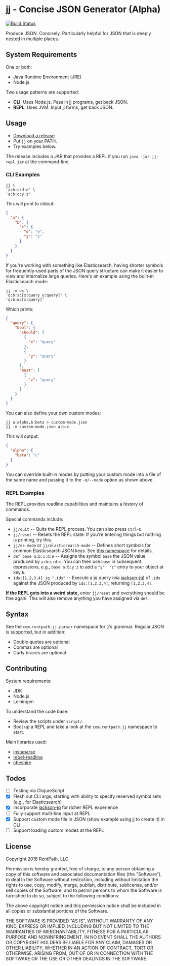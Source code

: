 # jj - Concise JSON Generator (Alpha)

[![Build Status](https://travis-ci.org/rentpath/jj.svg?branch=master)](https://travis-ci.org/rentpath/jj)

Produce JSON. Concisely. Particularly helpful for JSON that is deeply nested in multiple places.

## System Requirements

One or both:

- Java Runtime Environment (JRE)
- Node.js

Two usage patterns are supported:

- **CLI**: Uses Node.js. Pass in jj programs, get back JSON.
- **REPL**: Uses JVM. Input jj forms, get back JSON.

## Usage

- [Download a release](https://github.com/rentpath/jj/releases)
- Put `jj` on your PATH.
- Try examples below.

The release includes a JAR that provides a REPL if you run `java -jar jj-repl.jar` at the command-line.

### CLI Examples

```
jj \
'a:b:c:d:e' \
'a:b:c:y:z'
```

This will print to stdout:

```json
{
  "a": {
    "b": {
      "c": {
        "d": "e",
        "y": "z"
      }
    }
  }
}
```

If you're working with something like Elasticsearch, having shorter symbols for frequently-used parts of the JSON query structure can make it easier to view and internalize large queries. Here's an example using the built-in Elasticsearch mode:

```
jj -m es \
'q:b:s:[x:query y:query]' \
'q:b:m:[z:query]'
```

Which prints:

```json
{
  "query": {
    "bool": {
      "should": [
        {
          "x": "query"
        },
        {
          "y": "query"
        }
      ],
      "must": [
        {
          "z": "query"
        }
      ]
    }
  }
}
```

You can also define your own custom modes:

```
jj a:alpha,b:beta > custom-mode.json
jj -m custom-mode.json a:b:c
```

This will output:

```json
{
  "alpha": {
    "beta": "c"
  }
}
```

You can override built-in modes by putting your custom mode into a file of the same name and passing it to the `-m/--mode` option as shown above.

### REPL Examples

The REPL provides readline capabilities and maintains a history of commands.

Special commands include:

- `jj/quit` -- Quits the REPL process. You can also press `Ctrl-D`.
- `jj/reset` -- Resets the REPL state. If you're entering things but nothing is printing, try this.
- `jj/es-mode` or `jj/elasticsearch-mode` -- Defines short symbols for common Elasticsearch JSON keys. See [this namespace](https://github.com/rentpath/jj/blob/master/src/com/rentpath/jj/elasticsearch.cljc) for details.
- `def base a:b:c:d:e` -- Assigns the symbol `base` the JSON value produced by `a:b:c:d:e`. You can then use `base` in subsequent expressions, e.g., `base a:b:y:z` to add a `"y": "z"` entry to your object at key `b`.
- `ids:[1,2,3,4] jq ".ids"` -- Execute a jq query (via [jackson-jq](https://github.com/eiiches/jackson-jq)) of `.ids` against the JSON produced by `ids:[1,2,3,4]`, returning `[1,2,3,4]`.

**If the REPL gets into a weird state,** enter `jj/reset` and everything should be fine again. This will also remove anything you have assigned via `def`.

## Syntax

See the `com.rentpath.jj.parser` namespace for jj's grammar. Regular JSON is supported, but in addition:

- Double quotes are optional
- Commas are optional
- Curly braces are optional

## Contributing

System requirements:

- JDK
- Node.js
- Leiningen

To understand the code base:

- Review the scripts under `script/`.
- Boot up a REPL and take a look at the `com.rentpath.jj` namespace to start.

Main libraries used:

- [instaparse](https://github.com/engelberg/instaparse)
- [rebel-readline](https://github.com/bhauman/rebel-readline)
- [cheshire](https://github.com/dakrone/cheshire)

## Todos

- [ ] Testing via ClojureScript
- [x] Flesh out CLI args, starting with ability to specify reserved symbol sets (e.g., for Elasticsearch)
- [x] Incorporate [jackson-jq](https://github.com/eiiches/jackson-jq) for richer REPL experience
- [ ] Fully support multi-line input at REPL
- [x] Support custom mode file in JSON (show example using jj to create it) in CLI
- [ ] Support loading custom modes at the REPL

## License

Copyright 2018 RentPath, LLC

Permission is hereby granted, free of charge, to any person obtaining a copy of this software and associated documentation files (the "Software"), to deal in the Software without restriction, including without limitation the rights to use, copy, modify, merge, publish, distribute, sublicense, and/or sell copies of the Software, and to permit persons to whom the Software is furnished to do so, subject to the following conditions:

The above copyright notice and this permission notice shall be included in all copies or substantial portions of the Software.

THE SOFTWARE IS PROVIDED "AS IS", WITHOUT WARRANTY OF ANY KIND, EXPRESS OR IMPLIED, INCLUDING BUT NOT LIMITED TO THE WARRANTIES OF MERCHANTABILITY, FITNESS FOR A PARTICULAR PURPOSE AND NONINFRINGEMENT. IN NO EVENT SHALL THE AUTHORS OR COPYRIGHT HOLDERS BE LIABLE FOR ANY CLAIM, DAMAGES OR OTHER LIABILITY, WHETHER IN AN ACTION OF CONTRACT, TORT OR OTHERWISE, ARISING FROM, OUT OF OR IN CONNECTION WITH THE SOFTWARE OR THE USE OR OTHER DEALINGS IN THE SOFTWARE.
